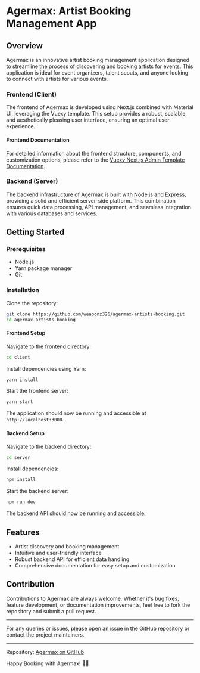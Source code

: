 # Agermax: Artist Booking Management App

## Overview

Agermax is an innovative artist booking management application designed to streamline the process of discovering and booking artists for events. This application is ideal for event organizers, talent scouts, and anyone looking to connect with artists for various events.

### Frontend (Client)

The frontend of Agermax is developed using Next.js combined with Material UI, leveraging the Vuexy template. This setup provides a robust, scalable, and aesthetically pleasing user interface, ensuring an optimal user experience. 

#### Frontend Documentation
For detailed information about the frontend structure, components, and customization options, please refer to the [Vuexy Next.js Admin Template Documentation](https://demos.pixinvent.com/vuexy-nextjs-admin-template/documentation/guide/).

### Backend (Server)

The backend infrastructure of Agermax is built with Node.js and Express, providing a solid and efficient server-side platform. This combination ensures quick data processing, API management, and seamless integration with various databases and services.

## Getting Started

### Prerequisites

- Node.js
- Yarn package manager
- Git

### Installation

Clone the repository:

```bash
git clone https://github.com/weaponz326/agermax-artists-booking.git
cd agermax-artists-booking
```

#### Frontend Setup

Navigate to the frontend directory:

```bash
cd client
```

Install dependencies using Yarn:

```bash
yarn install
```

Start the frontend server:

```bash
yarn start
```

The application should now be running and accessible at `http://localhost:3000`.

#### Backend Setup

Navigate to the backend directory:

```bash
cd server
```

Install dependencies:

```bash
npm install
```

Start the backend server:

```bash
npm run dev
```

The backend API should now be running and accessible.

## Features

- Artist discovery and booking management
- Intuitive and user-friendly interface
- Robust backend API for efficient data handling
- Comprehensive documentation for easy setup and customization

## Contribution

Contributions to Agermax are always welcome. Whether it's bug fixes, feature development, or documentation improvements, feel free to fork the repository and submit a pull request.

---

For any queries or issues, please open an issue in the GitHub repository or contact the project maintainers.

---

Repository: [Agermax on GitHub](https://github.com/weaponz326/agermax-artists-booking.git)

Happy Booking with Agermax! 🎉🎶
